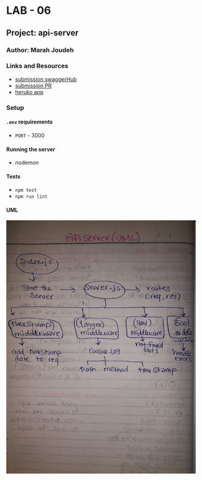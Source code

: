 

# LAB - 06

## Project: api-server

### Author: Marah Joudeh

### Links and Resources

- [submission swaggerHub](https://app.swaggerhub.com/apis/mrsmarah/lab06/0.1)
- [submission PR](https://github.com/marah-401-advanced-javascript/api-server/pull/4)
- [heruko app](https://api-marah.herokuapp.com/)

### Setup

#### `.env` requirements

- `PORT` - 3000

#### Running the server

- nodemon

#### Tests

- `npm test`
- `npm run lint`

#### UML

![UML](/assets/uml.jpg)



